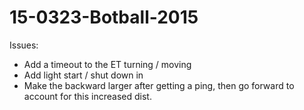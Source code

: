 # 15-0323-Botball-2015

Issues:
- Add a timeout to the ET turning / moving
- Add light start / shut down in
- Make the backward larger after getting a ping, then go forward to account for this increased dist.

